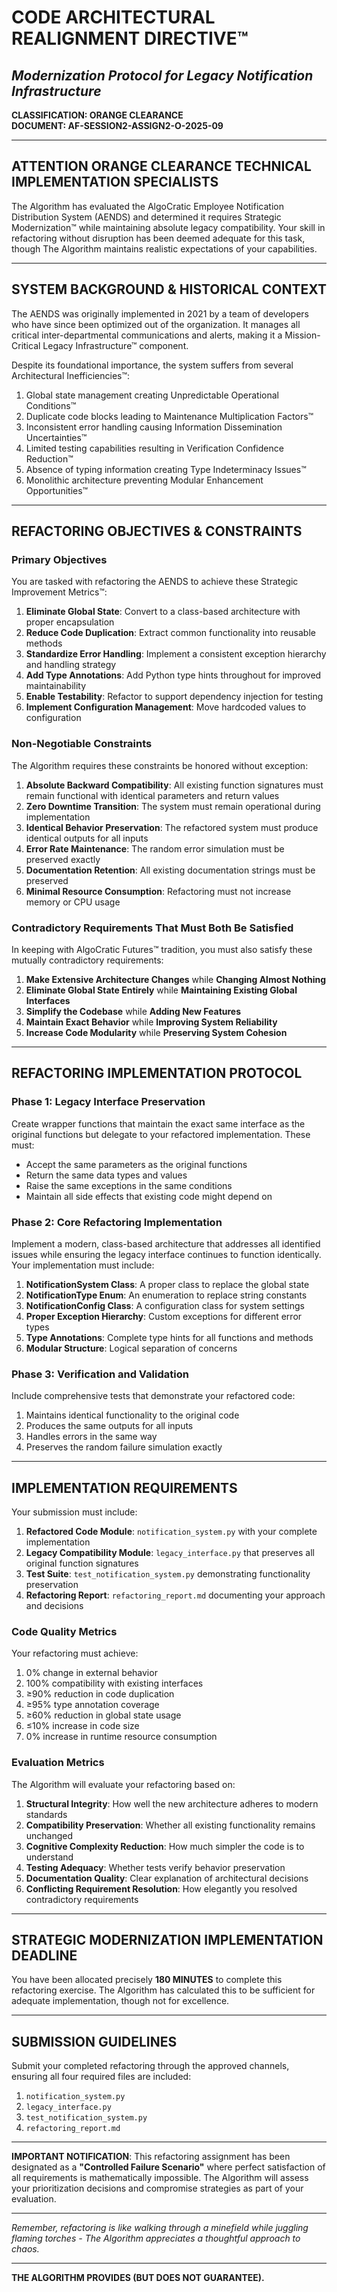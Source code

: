 # CODE ARCHITECTURAL REALIGNMENT DIRECTIVE™
## *Modernization Protocol for Legacy Notification Infrastructure*

**CLASSIFICATION: ORANGE CLEARANCE**  
**DOCUMENT: AF-SESSION2-ASSIGN2-O-2025-09**

---

## ATTENTION ORANGE CLEARANCE TECHNICAL IMPLEMENTATION SPECIALISTS

The Algorithm has evaluated the AlgoCratic Employee Notification Distribution System (AENDS) and determined it requires Strategic Modernization™ while maintaining absolute legacy compatibility. Your skill in refactoring without disruption has been deemed adequate for this task, though The Algorithm maintains realistic expectations of your capabilities.

---

## SYSTEM BACKGROUND & HISTORICAL CONTEXT

The AENDS was originally implemented in 2021 by a team of developers who have since been optimized out of the organization. It manages all critical inter-departmental communications and alerts, making it a Mission-Critical Legacy Infrastructure™ component.

Despite its foundational importance, the system suffers from several Architectural Inefficiencies™:

1. Global state management creating Unpredictable Operational Conditions™
2. Duplicate code blocks leading to Maintenance Multiplication Factors™ 
3. Inconsistent error handling causing Information Dissemination Uncertainties™
4. Limited testing capabilities resulting in Verification Confidence Reduction™
5. Absence of typing information creating Type Indeterminacy Issues™
6. Monolithic architecture preventing Modular Enhancement Opportunities™

---

## REFACTORING OBJECTIVES & CONSTRAINTS

### Primary Objectives

You are tasked with refactoring the AENDS to achieve these Strategic Improvement Metrics™:

1. **Eliminate Global State**: Convert to a class-based architecture with proper encapsulation
2. **Reduce Code Duplication**: Extract common functionality into reusable methods
3. **Standardize Error Handling**: Implement a consistent exception hierarchy and handling strategy
4. **Add Type Annotations**: Add Python type hints throughout for improved maintainability
5. **Enable Testability**: Refactor to support dependency injection for testing
6. **Implement Configuration Management**: Move hardcoded values to configuration

### Non-Negotiable Constraints

The Algorithm requires these constraints be honored without exception:

1. **Absolute Backward Compatibility**: All existing function signatures must remain functional with identical parameters and return values
2. **Zero Downtime Transition**: The system must remain operational during implementation
3. **Identical Behavior Preservation**: The refactored system must produce identical outputs for all inputs
4. **Error Rate Maintenance**: The random error simulation must be preserved exactly
5. **Documentation Retention**: All existing documentation strings must be preserved
6. **Minimal Resource Consumption**: Refactoring must not increase memory or CPU usage

### Contradictory Requirements That Must Both Be Satisfied

In keeping with AlgoCratic Futures™ tradition, you must also satisfy these mutually contradictory requirements:

1. **Make Extensive Architecture Changes** while **Changing Almost Nothing**
2. **Eliminate Global State Entirely** while **Maintaining Existing Global Interfaces**
3. **Simplify the Codebase** while **Adding New Features**
4. **Maintain Exact Behavior** while **Improving System Reliability**
5. **Increase Code Modularity** while **Preserving System Cohesion**

---

## REFACTORING IMPLEMENTATION PROTOCOL

### Phase 1: Legacy Interface Preservation

Create wrapper functions that maintain the exact same interface as the original functions but delegate to your refactored implementation. These must:

- Accept the same parameters as the original functions
- Return the same data types and values
- Raise the same exceptions in the same conditions
- Maintain all side effects that existing code might depend on

### Phase 2: Core Refactoring Implementation

Implement a modern, class-based architecture that addresses all identified issues while ensuring the legacy interface continues to function identically. Your implementation must include:

1. **NotificationSystem Class**: A proper class to replace the global state
2. **NotificationType Enum**: An enumeration to replace string constants
3. **NotificationConfig Class**: A configuration class for system settings
4. **Proper Exception Hierarchy**: Custom exceptions for different error types
5. **Type Annotations**: Complete type hints for all functions and methods
6. **Modular Structure**: Logical separation of concerns

### Phase 3: Verification and Validation

Include comprehensive tests that demonstrate your refactored code:

1. Maintains identical functionality to the original code
2. Produces the same outputs for all inputs
3. Handles errors in the same way
4. Preserves the random failure simulation exactly

---

## IMPLEMENTATION REQUIREMENTS

Your submission must include:

1. **Refactored Code Module**: `notification_system.py` with your complete implementation
2. **Legacy Compatibility Module**: `legacy_interface.py` that preserves all original function signatures
3. **Test Suite**: `test_notification_system.py` demonstrating functionality preservation
4. **Refactoring Report**: `refactoring_report.md` documenting your approach and decisions

### Code Quality Metrics

Your refactoring must achieve:

1. 0% change in external behavior
2. 100% compatibility with existing interfaces
3. ≥90% reduction in code duplication
4. ≥95% type annotation coverage
5. ≥60% reduction in global state usage
6. ≤10% increase in code size
7. 0% increase in runtime resource consumption

### Evaluation Metrics

The Algorithm will evaluate your refactoring based on:

1. **Structural Integrity**: How well the new architecture adheres to modern standards
2. **Compatibility Preservation**: Whether all existing functionality remains unchanged
3. **Cognitive Complexity Reduction**: How much simpler the code is to understand
4. **Testing Adequacy**: Whether tests verify behavior preservation
5. **Documentation Quality**: Clear explanation of architectural decisions
6. **Conflicting Requirement Resolution**: How elegantly you resolved contradictory requirements

---

## STRATEGIC MODERNIZATION IMPLEMENTATION DEADLINE

You have been allocated precisely **180 MINUTES** to complete this refactoring exercise. The Algorithm has calculated this to be sufficient for adequate implementation, though not for excellence.

---

## SUBMISSION GUIDELINES

Submit your completed refactoring through the approved channels, ensuring all four required files are included:

1. `notification_system.py`
2. `legacy_interface.py`
3. `test_notification_system.py`
4. `refactoring_report.md`

---

**IMPORTANT NOTIFICATION**: This refactoring assignment has been designated as a **"Controlled Failure Scenario"** where perfect satisfaction of all requirements is mathematically impossible. The Algorithm will assess your prioritization decisions and compromise strategies as part of your evaluation.

---

*Remember, refactoring is like walking through a minefield while juggling flaming torches - The Algorithm appreciates a thoughtful approach to chaos.*

---

**THE ALGORITHM PROVIDES (BUT DOES NOT GUARANTEE).**